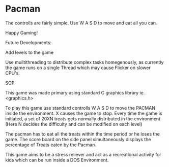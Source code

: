 # Pacman
The controlls are fairly simple.
Use W A S D to move and eat all you can.

Happy Gaming!

Future Developments:

Add levels to the game

Use muiltithreading to distribute complex tasks homegenously, as currently the game runs on a single Thread which may cause Flicker on slower CPU's.


SOP

This game was made primary using standard C graphics library ie. <graphics.h>

To play this game use standard controlls W A S D to move the PACMAN inside the environment.
X causes the game to stop.
Every time the game is initiated, a set of 20XN treats gets normally distributed in the environment (Here N decides the difficulty and can be modified on each level)

The pacman has to eat all the treats within the time period or he loses the game.
The score board on the side panel simultaneously displays the percentage of Treats eaten by the Pacman.

This game aims to be a stress reliever and act as a recreational activity for kids which can be run inside a DOS Environment.
